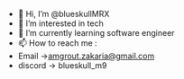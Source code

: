 - 👋 Hi, I’m @blueskullMRX
- 👀 I’m interested in tech
- 🌱 I’m currently learning software engineer
- 📫 How to reach me :
- Email    ->amgrout.zakaria@gmail.com
- discord  -> blueskull_m9

<!---
blueskullMRX/blueskullMRX is a ✨ special ✨ repository because its `README.md` (this file) appears on your GitHub profile.
You can click the Preview link to take a look at your changes.
--->

